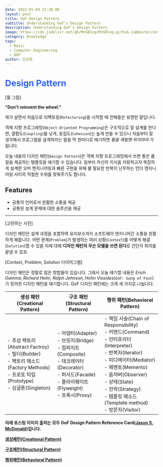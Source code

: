 ```yaml
---
date: 2022-01-04 21:28:00
layout: post
title: GoF Design Pattern
subtitle: Understanding GoF's Design Pattern
description: Understanding GoF's Design Pattern
image: https://cdn.jsdelivr.net/gh/MnSBlog/MnSBlog.github.io@master/assets/img/posts/Knowledge/DesignPattern/title.jpg
category: Knowledge
tags:
  - Basic
  - Computer Engineering
  - OOP
author: 안상현
---
```




# <span style="color:#2E64FE">Design Pattern</span>

[휠 그림]

**"Don't reinvent the wheel."**

제가 살면서 처음으로 리팩토링(`Refactoring`)을 시작할 때 전해들은 유명한 말입니다.

객체 지향 프로그래밍(`Object-Oriented Programming`)은 구조적으로 잘 설계를 한다면, 결합도(`Coupling`)를 낮게, 응집도(`Cohesion`)는 높게 만들 수 있으니 처음부터 잘 생각해서 프로그램을 설계하라는 말을 딱 한마디로 얘기하면 *휠을 재발명 하지마라* 가 됩니다.

오늘 내용의 디자인 패턴(`Design Pattern`)은 객체 지향 프로그래밍에서 쓰면 좋은 품질을 제공하는 템플릿을 얘기할 수 있습니다. 일부러 자신의 지식을 자랑하고자 복잡하게 설계한 오버 엔지니어링과 빠른 구현을 위해 불 필요한 반복이 난무하는 언더 엔지니어링 사이의 적절한 수위를 맞춰주기도 합니다.



## Features

- 공통의 언어로서 원활한 소통을 제공
- 공통된 설계 문제에 대한 솔루션을 제공

---

[고민하는 사진]

디자인 패턴은 설계 과정을 포함하여 유지보수까지 소프트웨어 엔지니어간 소통을 원활하게 해줍니다. 어떤 문제(`Problem`)가 발생하는 여러 상황(`Context`)를 어떻게 해결(`Solution`)할 수 있을 지에 대해 **디자인 패턴의 무슨 모델을 쓰면 된다**로 간단히 회의를 끝낼 수 있죠.

[Context, Problem, Solution 다이어그램]



디자인 패턴은 정말로 많은 방법들이 있습니다. 그래서 오늘 얘기할 내용은  *Erich Gamma, Richard Helm, Ralph Johnson, Hohn Vissides*(`GoF: Gang of Fout`) 가 정의한 디자인 패턴을 얘기합니다. GoF 디자인 패턴에는 크게 세 가지로 나뉩니다.

| 생성 패턴(Creational Pattern)                                | 구조 패턴(Structural Pattern)                                | 행위 패턴(Behavioral Pattern)                                |
| ------------------------------------------------------------ | ------------------------------------------------------------ | ------------------------------------------------------------ |
| - 추상 팩토리(Abstract Factroy)<br />- 빌더(Builder)<br />- 팩토리 메소드(Factory Methods)<br />- 프로토 타입(Prototype)<br />- 싱글톤(Singleton) | - 어댑터(Adapter)<br />- 브릿지(Bridge)<br />- 컴퍼지트(Composite)<br />- 데코레이터(Decorator)<br />- 퍼사드(Facade)<br />- 플라이웨이트(Flyweight)<br />- 프록시(Proxy) | - 책임 사슬(Chain of Responsibility)<br />- 커맨드(Command)<br />- 인터프리터(Interpreter)<br />- 반복자(Iterator)<br />- 미디에이터(Mediator)<br />- 메멘토(Memento)<br />- 옵저버(Observer)<br />- 상태(State)<br />- 전략(Strategy)<br />- 템플릿 메소드(Templete method)<br />- 방문자(Visitor) |



**아래 포스팅 이미지 출처는 모두 GoF Design Pattern Reference Card([Jason S. McDonald](http://www.McDonaldLand.info))입니다.**

[**생성패턴(Creational Pattern)**](https://mnsblog.github.io/KL-CE-DesignPattern1/)

[**구조패턴(Structural Pattern)**](https://mnsblog.github.io/KL-CE-DesignPattern2/)

[**행위패턴(Behavioral Pattern)**](https://mnsblog.github.io/KL-CE-DesignPattern3/)
